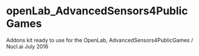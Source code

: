 # openLab_AdvancedSensors4PublicGames
Addons kit ready to use for the OpenLab, AdvancedSensors4PublicGames / Nucl.ai July 2016
